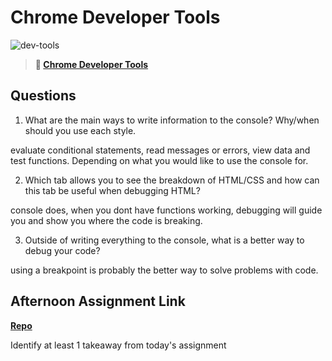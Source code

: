 # Chrome Developer Tools

![dev-tools](https://bcw.blob.core.windows.net/public/img/lesson-images/4571780153354770)

> **📖 [Chrome Developer Tools](https://codeworksacademy.com/fs-student-guide/resources/wk2/03-Chrome-Dev-Tools)**

## Questions

1. What are the main ways to write information to the console? Why/when should you use each style.

evaluate conditional statements, read messages or errors, view data and test functions. Depending on what you would like to use the console for.

2. Which tab allows you to see the breakdown of HTML/CSS and how can this tab be useful when debugging HTML?

console does, when you dont have functions working, debugging will guide you and show you where the code is breaking.

3. Outside of writing everything to the console, what is a better way to debug your code?

using a breakpoint is probably the better way to solve problems with code.

## Afternoon Assignment Link

**[Repo](https://github.com/Casey1224/<ASSIGNMENT_REPO>)**

Identify at least 1 takeaway from today's assignment
